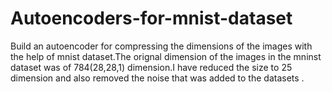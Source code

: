 # Autoencoders-for-mnist-dataset
Build an autoencoder for compressing the dimensions of the images with the help of mnist dataset.The orignal dimension of the images in the mninst dataset was of 784(28,28,1) dimension.I have reduced the size to 25 dimension and also removed the noise that was added to the datasets .

 
